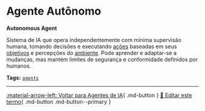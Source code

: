 # Agente Autônomo

**Autonomous Agent**

Sistema de IA que opera independentemente com mínima supervisão humana, tomando decisões e executando [ações](../agentes-ia/acoes.md) baseadas em seus [objetivos](../agentes-ia/objetivo.md) e percepções do [ambiente](../agentes-ia/ambiente.md). Pode aprender e adaptar-se a mudanças, mas mantém limites de segurança e conformidade definidos por humanos.


**Tags:** [`agents`](../tags.md#agents)

---

[:material-arrow-left: Voltar para Agentes de IA](index.md){ .md-button }
[📝 Editar este termo](https://github.com/seu-usuario/glossario-ia/edit/main/glossario.yaml){ .md-button .md-button--primary }
